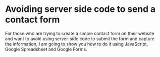 Avoiding server side code to send a contact form
================================================

For those who are trying to create a simple contact form on their website and want to avoid using server-side code to submit 
the form and capture the information, I am going to show you how to do it using JavaScript, Google Spreadsheet and Google Forms.
